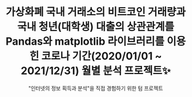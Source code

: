 <p align="center">
  <h1 align="center">가상화폐 국내 거래소의 비트코인 거래량과 국내 청년(대학생) 대출의 상관관계를 Pandas와 matplotlib 라이브러리를 이용힌 코로나 기간(2020/01/01 ~ 2021/12/31) 월별 분석 프로젝트✨</h1>

  <p align="center">
"인터넷의 정보 획득과 분석"을 직접 경험하기 위한 텀 프로젝트 <br/>
